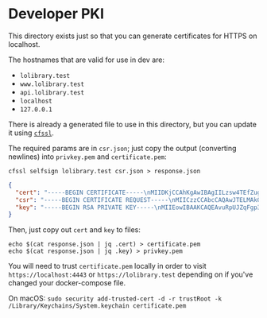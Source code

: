# Developer PKI

This directory exists just so that you can generate certificates for HTTPS on localhost.

The hostnames that are valid for use in dev are:

- `lolibrary.test`
- `www.lolibrary.test`
- `api.lolibrary.test`
- `localhost`
- `127.0.0.1`

There is already a generated file to use in this directory, but you can update it using [`cfssl`](https://github.com/cloudflare/cfssl).

The required params are in `csr.json`; just copy the output (converting newlines) into `privkey.pem` and `certificate.pem`:

```
cfssl selfsign lolibrary.test csr.json > response.json
```

```json
{
  "cert": "-----BEGIN CERTIFICATE-----\nMIIDKjCCAhKgAwIBAgIILzsw4TEfZugwDQYJKoZIhvcNAQELBQAwJTELMAkGA1UE\nBhMCVVMxFjAUBgNVBAoTDUxvbGlicmFyeSBJbmMwHhcNMTgwNDExMDk1NzQ5WhcN\nMTgwNzExMTYwMjQ5WjAlMQswCQYDVQQGEwJVUzEWMBQGA1UEChMNTG9saWJyYXJ5\nIEluYzCCASIwDQYJKoZIhvcNAQEBBQADggEPADCCAQoCggEBAL7kaVCWahYKd8AM\ntwnxm/BgV/OLbiExArg4pY+rSMxtPf5nfd8GlZCEqeN0MIHsei9Il6NJQV9UB6/R\nUPAgWDcUj7Hhr6GoBEhf+lfE/bib6q4IXKn2Dhbh7W+0UaYsgmFPjIGr0pRzr60A\nf5J1X2ABP7qoYz4YNsR9UdNysQJdvzQ1q3mAIMA+g1eio1WqauYdZ13jYR0O+WTX\neesCPmB5Se2FXm/I0372zwuEJ7A0+TqZSs08zTmC/t+HYMxok3QWJjkfPMsb8bW8\nHiyzu20vSkJ/5BUo0dDjqLTI70YbEfM9WoFbCoGJuI3U5kF60OUCzvsjJzIC3Irc\nN2RMensCAwEAAaNeMFwwDgYDVR0PAQH/BAQDAgWgMB0GA1UdJQQWMBQGCCsGAQUF\nBwMBBggrBgEFBQcDAjAMBgNVHRMBAf8EAjAAMB0GA1UdDgQWBBSqS/9hcnrzeuP5\n6NEGIqm/NYEyaDANBgkqhkiG9w0BAQsFAAOCAQEAtjkhN8c2igETnWFFzxz6MzxZ\nJgWfi6xuqxq1nkik/yLP+eJdRbf8+Us7hkgD4enZ6cQJyiX3FqLUk8UAfq320lYO\n9RcKLnOykI63Qn2dYJGPNxXnFGxj0QVapDXystY0HkgFonnuEy/OIXjSDqHt6IaC\nya76eJJOQnMIsO7gcIjMZoSKyVU8FDsuIP02u83WNFoGWLrDV9Sl7+aT49q0ow1U\nIvqai4Q+rEoxeP/Aq6RwcavPuA+4KDR7HAV5uTUMCwBXdRPbwxaTDneoirA+3wxE\ntwt3iDYF117nXEGfFflj7TJ66sL3XREBfr3VfhGLaybotHGSRAIxrG2SPIWr1Q==\n-----END CERTIFICATE-----\n",
  "csr": "-----BEGIN CERTIFICATE REQUEST-----\nMIICzzCCAbcCAQAwJTELMAkGA1UEBhMCVVMxFjAUBgNVBAoTDUxvbGlicmFyeSBJ\nbmMwggEiMA0GCSqGSIb3DQEBAQUAA4IBDwAwggEKAoIBAQC+5GlQlmoWCnfADLcJ\n8ZvwYFfzi24hMQK4OKWPq0jMbT3+Z33fBpWQhKnjdDCB7HovSJejSUFfVAev0VDw\nIFg3FI+x4a+hqARIX/pXxP24m+quCFyp9g4W4e1vtFGmLIJhT4yBq9KUc6+tAH+S\ndV9gAT+6qGM+GDbEfVHTcrECXb80Nat5gCDAPoNXoqNVqmrmHWdd42EdDvlk13nr\nAj5geUnthV5vyNN+9s8LhCewNPk6mUrNPM05gv7fh2DMaJN0FiY5HzzLG/G1vB4s\ns7ttL0pCf+QVKNHQ46i0yO9GGxHzPVqBWwqBibiN1OZBetDlAs77IycyAtyK3Ddk\nTHp7AgMBAAGgZTBjBgkqhkiG9w0BCQ4xVjBUMFIGA1UdEQRLMEmCDmxvbGlicmFy\neS50ZXN0ghJhcGkubG9saWJyYXJ5LnRlc3SCEnd3dy5sb2xpYnJhcnkudGVzdIIJ\nbG9jYWxob3N0hwR/AAABMA0GCSqGSIb3DQEBCwUAA4IBAQBWP34YxzLNzLOvS5V6\nmsYGgMw6PyPTxarezmamVx9/qmv8Jgh/qsBpwP7u33ed8ezNwAzqoYpsEmDBhlKa\nevx19hKtl1cbbu8KHmpsg2UHv6SIsEUq+k3rlitINvBkWhQwnpDJRN9Z18UjoHL5\nvhlt7nZ4jMFlQ2Tr1ftOTdSdpp6aRQLbOra30Pt7H0DA1C2hx2mJlHkgWJT5IK7y\nBrBILs4t5I+iTx53lD4UBVoT1Y6S+KdG48jJ/yDLcOR3nA68aeYX47dIa86Tismv\na1EROKqw5LYm3jTI8Tvmhb/ktz7hUBfT2HLycylXOJTRvElPQrpW33TKXvagwf1d\nMTKN\n-----END CERTIFICATE REQUEST-----\n",
  "key": "-----BEGIN RSA PRIVATE KEY-----\nMIIEowIBAAKCAQEAvuRpUJZqFgp3wAy3CfGb8GBX84tuITECuDilj6tIzG09/md9\n3waVkISp43Qwgex6L0iXo0lBX1QHr9FQ8CBYNxSPseGvoagESF/6V8T9uJvqrghc\nqfYOFuHtb7RRpiyCYU+MgavSlHOvrQB/knVfYAE/uqhjPhg2xH1R03KxAl2/NDWr\neYAgwD6DV6KjVapq5h1nXeNhHQ75ZNd56wI+YHlJ7YVeb8jTfvbPC4QnsDT5OplK\nzTzNOYL+34dgzGiTdBYmOR88yxvxtbweLLO7bS9KQn/kFSjR0OOotMjvRhsR8z1a\ngVsKgYm4jdTmQXrQ5QLO+yMnMgLcitw3ZEx6ewIDAQABAoIBACFqOkUxD0DsdCna\nD/Bdqr5ZHwwyzARjX+Z/g/uyL/wY41E1LINt06CImHSIUjVr/7dnLaQXnqnhO7c7\nHL/r6YU6xCyPJP9XOeixZFEY2pEGOf5c2FuoBq9avQVguyorgGcoVaAdQ69Y0Nen\nzq0Efr1/enhiIX0tH+klRr2Mxg9zq5SIPxV1wdIqd3KGfIaom5TeUC1z+1dNwrp1\nkxj/+Jebvo/JPmqSiQwLbMsQ5b51T3VvPF1sU3J0xWWDpoJUMGulS89fqs8PkOPm\nWlGSR5HDU1r/YeVtluJ8cdic22tFarkAPtDjxsS21m/81imFgGt5CY6ndIKn/OuM\nfNbBBYECgYEAww0Jst/OhEaRNw+urtra6gRHEP7xZweLfGSDCXguKmYnaZzCQ5/V\nUPUDiupBbOOwv10CSl5KqULJr5pPz6wFJ/FiSeMcnVEesN3j/Lb0hgkfTfWJdIWL\nH6d8/gOf61C3tHb+QoLmrnalJz08ctEQXs5KZ5lD2q4lYGLgQabbqOUCgYEA+oqz\nkRvoE40KRZB6lNsZAR307jVvdbnoTsJgRrTQHXLnVvQdHqeVhtrmNyGrU0VOt04W\nbQyQpfRl8X7bLnL70OoeF9ulNRskLA6q03KcA6vxKmWJm162agmMxhJODthy8PrA\nhqbrzFJa221xZV9f3puvuPk8aqNc9XjStniUP98CgYEAg9DR1yLNLDOMe8uLX/vj\nqfcOF/xTJC/DImPC8qlXeavjwsn/tzfTL40FweGiKXaOwiSXIa8rgcvzBUuh2FUG\nfwHwTMLBWceymBC8vNLf2Z1cnJDtPePqK5BDNl84ugyoubsZBdX1E752ylfl/Cox\niACd4/l+E9FQzRzFNVkQZckCgYBzbsJLAjOMBniMEoQX31aG6Dl4IxCGijAZUX8w\nNJCKcO1bZ7+e5xGCf4qALjgUdqNM22KDvb1LaO4rNQphPUL+P0+8KEvWyvmAfwV/\nxJdTLb5AjWW4OwwKkPnWLIrgViOnGbDomTGdAvivjp4nWaj/FHYC4HpQm5Hx20gi\nIC4VuwKBgE0AjfBuBwMs/bnulMJlhvXnKd+/CAILNbKWfCF+PkACt/YvPFcMOUzP\nSCpQ7MAdN1DM2rcHI5MqOozJQRYoxkMJvCsGlBuY/tOVyFrdZNVwJJnXJtubUflr\nsgXDeERIQSZZNUsSd/3KQDtWlbnJ3DxWvOqJTq0ybD19wTSZQTTK\n-----END RSA PRIVATE KEY-----\n"
}
```


Then, just copy out `cert` and `key` to files:

```
echo $(cat response.json | jq .cert) > certificate.pem
echo $(cat response.json | jq .key) > privkey.pem
```

You will need to trust `certificate.pem` locally in order to visit `https://localhost:4443` or `https://lolibrary.test` depending on if you've changed your docker-compose file.

On macOS: `sudo security add-trusted-cert -d -r trustRoot -k /Library/Keychains/System.keychain certificate.pem`
